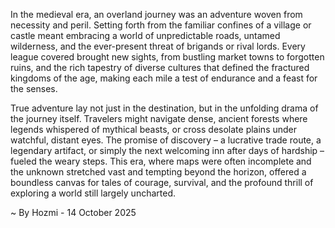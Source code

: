 
In the medieval era, an overland journey was an adventure woven from necessity and peril. Setting forth from the familiar confines of a village or castle meant embracing a world of unpredictable roads, untamed wilderness, and the ever-present threat of brigands or rival lords. Every league covered brought new sights, from bustling market towns to forgotten ruins, and the rich tapestry of diverse cultures that defined the fractured kingdoms of the age, making each mile a test of endurance and a feast for the senses.

True adventure lay not just in the destination, but in the unfolding drama of the journey itself. Travelers might navigate dense, ancient forests where legends whispered of mythical beasts, or cross desolate plains under watchful, distant eyes. The promise of discovery – a lucrative trade route, a legendary artifact, or simply the next welcoming inn after days of hardship – fueled the weary steps. This era, where maps were often incomplete and the unknown stretched vast and tempting beyond the horizon, offered a boundless canvas for tales of courage, survival, and the profound thrill of exploring a world still largely uncharted.

~ By Hozmi - 14 October 2025

